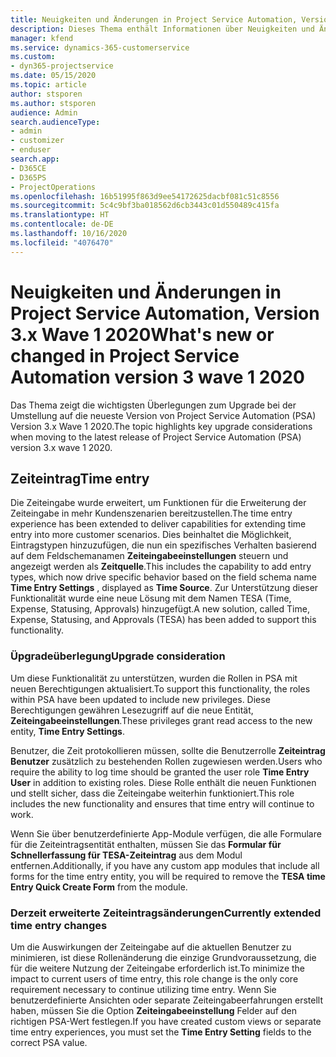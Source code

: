 ```yaml
---
title: Neuigkeiten und Änderungen in Project Service Automation, Version 3.x wave 1 2020
description: Dieses Thema enthält Informationen über Neuigkeiten und Änderungen in Project Service Automation, Version 3, Wave 1 2020.
manager: kfend
ms.service: dynamics-365-customerservice
ms.custom:
- dyn365-projectservice
ms.date: 05/15/2020
ms.topic: article
author: stsporen
ms.author: stsporen
audience: Admin
search.audienceType:
- admin
- customizer
- enduser
search.app:
- D365CE
- D365PS
- ProjectOperations
ms.openlocfilehash: 16b51995f863d9ee54172625dacbf081c51c8556
ms.sourcegitcommit: 5c4c9bf3ba018562d6cb3443c01d550489c415fa
ms.translationtype: HT
ms.contentlocale: de-DE
ms.lasthandoff: 10/16/2020
ms.locfileid: "4076470"
---
```

# <a name="whats-new-or-changed-in-project-service-automation-version-3-wave-1-2020"></a><span data-ttu-id="429ca-103">Neuigkeiten und Änderungen in Project Service Automation, Version 3.x Wave 1 2020</span><span class="sxs-lookup"><span data-stu-id="429ca-103">What's new or changed in Project Service Automation version 3 wave 1 2020</span></span>
<span data-ttu-id="429ca-104">Das Thema zeigt die wichtigsten Überlegungen zum Upgrade bei der Umstellung auf die neueste Version von Project Service Automation (PSA) Version 3.x Wave 1 2020.</span><span class="sxs-lookup"><span data-stu-id="429ca-104">The topic highlights key upgrade considerations when moving to the latest release of Project Service Automation (PSA) version 3.x wave 1 2020.</span></span>

## <a name="time-entry"></a><span data-ttu-id="429ca-105">Zeiteintrag</span><span class="sxs-lookup"><span data-stu-id="429ca-105">Time entry</span></span>
<span data-ttu-id="429ca-106">Die Zeiteingabe wurde erweitert, um Funktionen für die Erweiterung der Zeiteingabe in mehr Kundenszenarien bereitzustellen.</span><span class="sxs-lookup"><span data-stu-id="429ca-106">The time entry experience has been extended to deliver capabilities for extending time entry into more customer scenarios.</span></span> <span data-ttu-id="429ca-107">Dies beinhaltet die Möglichkeit, Eintragstypen hinzuzufügen, die nun ein spezifisches Verhalten basierend auf dem Feldschemanamen **Zeiteingabeeinstellungen** steuern und angezeigt werden als **Zeitquelle**.</span><span class="sxs-lookup"><span data-stu-id="429ca-107">This includes the capability to add entry types, which now drive specific behavior based on the field schema name **Time Entry Settings** , displayed as **Time Source**.</span></span> <span data-ttu-id="429ca-108">Zur Unterstützung dieser Funktionalität wurde eine neue Lösung mit dem Namen TESA (Time, Expense, Statusing, Approvals) hinzugefügt.</span><span class="sxs-lookup"><span data-stu-id="429ca-108">A new solution, called Time, Expense, Statusing, and Approvals (TESA) has been added to support this functionality.</span></span>

### <a name="upgrade-consideration"></a><span data-ttu-id="429ca-109">Üpgradeüberlegung</span><span class="sxs-lookup"><span data-stu-id="429ca-109">Upgrade consideration</span></span>
<span data-ttu-id="429ca-110">Um diese Funktionalität zu unterstützen, wurden die Rollen in PSA mit neuen Berechtigungen aktualisiert.</span><span class="sxs-lookup"><span data-stu-id="429ca-110">To support this functionality, the roles within PSA have been updated to include new privileges.</span></span> <span data-ttu-id="429ca-111">Diese Berechtigungen gewähren Lesezugriff auf die neue Entität, **Zeiteingabeeinstellungen**.</span><span class="sxs-lookup"><span data-stu-id="429ca-111">These privileges grant read access to the new entity, **Time Entry Settings**.</span></span>

<span data-ttu-id="429ca-112">Benutzer, die Zeit protokollieren müssen, sollte die Benutzerrolle **Zeiteintrag Benutzer** zusätzlich zu bestehenden Rollen zugewiesen werden.</span><span class="sxs-lookup"><span data-stu-id="429ca-112">Users who require the ability to log time should be granted the user role **Time Entry User** in addition to existing roles.</span></span> <span data-ttu-id="429ca-113">Diese Rolle enthält die neuen Funktionen und stellt sicher, dass die Zeiteingabe weiterhin funktioniert.</span><span class="sxs-lookup"><span data-stu-id="429ca-113">This role includes the new functionality and ensures that time entry will continue to work.</span></span>

<span data-ttu-id="429ca-114">Wenn Sie über benutzerdefinierte App-Module verfügen, die alle Formulare für die Zeiteintragsentität enthalten, müssen Sie das **Formular für Schnellerfassung für TESA-Zeiteintrag** aus dem Modul entfernen.</span><span class="sxs-lookup"><span data-stu-id="429ca-114">Additionally, if you have any custom app modules that include all forms for the time entry entity, you will be required to remove the **TESA time Entry Quick Create Form** from the module.</span></span>

### <a name="currently-extended-time-entry-changes"></a><span data-ttu-id="429ca-115">Derzeit erweiterte Zeiteintragsänderungen</span><span class="sxs-lookup"><span data-stu-id="429ca-115">Currently extended time entry changes</span></span>
<span data-ttu-id="429ca-116">Um die Auswirkungen der Zeiteingabe auf die aktuellen Benutzer zu minimieren, ist diese Rollenänderung die einzige Grundvoraussetzung, die für die weitere Nutzung der Zeiteingabe erforderlich ist.</span><span class="sxs-lookup"><span data-stu-id="429ca-116">To minimize the impact to current users of time entry, this role change is the only core requirement necessary to continue utilizing time entry.</span></span> <span data-ttu-id="429ca-117">Wenn Sie benutzerdefinierte Ansichten oder separate Zeiteingabeerfahrungen erstellt haben, müssen Sie die Option **Zeiteingabeeinstellung** Felder auf den richtigen PSA-Wert festlegen.</span><span class="sxs-lookup"><span data-stu-id="429ca-117">If you have created custom views or separate time entry experiences, you must set the **Time Entry Setting** fields to the correct PSA value.</span></span>
